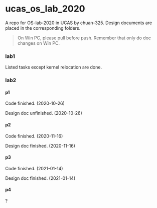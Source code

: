 # ucas_os_lab_2020

A repo for OS-lab-2020 in UCAS by chuan-325. Design documents are placed in the corresponding folders.

> On Win PC, please pull before push. Remember that only do doc changes on Win PC.

### lab1

Listed tasks except kernel relocation are done.

### lab2

#### p1

Code finished. (2020-10-26)

Design doc unfinished. (2020-10-26)

#### p2

Code finished. (2020-11-16)

Design doc finished. (2020-11-16)

#### p3

Code finished. (2021-01-14)

Design doc finished. (2021-01-14)

#### p4

?
